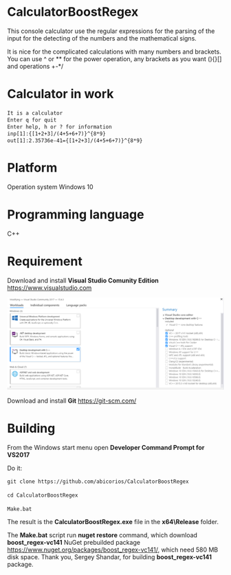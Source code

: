 # CalculatorBoostRegex
This console calculator use the regular expressions for the parsing of the input for the detecting of the numbers and the mathematical signs.

It is nice for the complicated calculations with many numbers and brackets. You can use ^ or ** for the power operation, any brackets as you want (){}[] and operations +-*/

# Calculator in work
```
It is a calculator
Enter q for quit
Enter help, h or ? for information
inp[1]:{[1+2+3]/(4+5+6+7)}^{8*9}
out[1]:2.35736e-41={[1+2+3]/(4+5+6+7)}^{8*9}
```
# Platform

Operation system Windows 10

# Programming language

C++

# Requirement

Download and install **Visual Studio Comunity Edition** https://www.visualstudio.com

![](./vc2017cppInstall.png)

Download and install **Git** https://git-scm.com/

# Building

From the Windows start menu open **Developer Command Prompt for VS2017**

Do it:

```
git clone https://github.com/abicorios/CalculatorBoostRegex

cd CalculatorBoostRegex

Make.bat
```

The result is the **CalculatorBoostRegex.exe** file in the **x64\Release** folder.

The **Make.bat** script run **nuget restore** command, which download **boost_regex-vc141** NuGet prebuilded package https://www.nuget.org/packages/boost_regex-vc141/, which need 580 MB disk space. Thank you, Sergey Shandar, for building **boost_regex-vc141** package.
